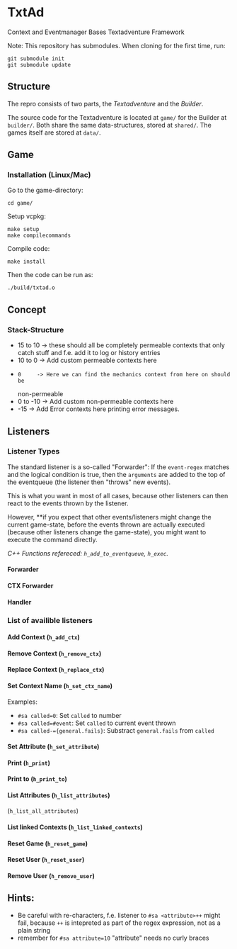 # TxtAd 
Context and Eventmanager Bases Textadventure Framework

Note: This repository has submodules. When cloning for the first time, run: 
```
git submodule init
git submodule update 
```

## Structure 
The repro consists of two parts, the *Textadventure* and the *Builder*.

The source code for the Textadventure is located at `game/` for the Builder at
`builder/`. Both share the same data-structures, stored at `shared/`. The games
itself are stored at `data/`.

## Game 

### Installation (Linux/Mac)
Go to the game-directory: 
```
cd game/ 
``` 

Setup vcpkg: 
``` 
make setup
make compilecommands 
``` 

Compile code:
``` 
make install 
```

Then the code can be run as:
``` 
./build/txtad.o
```

## Concept 

### Stack-Structure 

- 15 to  10 -> these should all be completely permeable contexts that only catch
  stuff and f.e. add it to log or history entries 
- 10 to   0 -> Add custom permeable contexts here
-     0     -> Here we can find the mechanics context from here on should be
  non-permeable 
-  0 to -10 -> Add custom non-permeable contexts here
- -15       -> Add Error contexts here printing error messages.

## Listeners 

### Listener Types 

The standard listener is a so-called "Forwarder": If the `event-regex` matches and
the logical condition is true, then the `arguments` are added to the top of the
eventqueue (the listener then "throws" new events). 

This is what you want in most of all cases, because other listeners can then
react to the events thrown by the listener. 

However, **if you expect that other events/listeners might change the current
game-state, before the events thrown are actually executed (because other listeners
change the game-state), you might want to execute the command directly. 

*C++ Functions refereced: `h_add_to_eventqueue`, `h_exec`.*

#### Forwarder 
#### CTX Forwarder
#### Handler

### List of availible listeners 

#### Add Context (`h_add_ctx`)

#### Remove Context (`h_remove_ctx`)

#### Replace Context (`h_replace_ctx`)

#### Set Context Name (`h_set_ctx_name`)
Examples: 
- `#sa called=0`: Set `called` to number
- `#sa called=#event`: Set `called` to current event thrown
- `#sa called-={general.fails}`: Substract `general.fails` from `called`

#### Set Attribute (`h_set_attribute`)

#### Print (`h_print`)

#### Print to (`h_print_to`)

#### List Attributes (`h_list_attributes`)

(`h_list_all_attributes`)

#### List linked Contexts (`h_list_linked_contexts`)

#### Reset Game (`h_reset_game`)

#### Reset User (`h_reset_user`)

#### Remove User (`h_remove_user`)


## Hints: 
- Be careful with re-characters, f.e. listener to `#sa <attribute>++` might
  fail, because `++` is intepreted as part of the regex expression, not as a
  plain string
- remember for `#sa attribute=10` "attribute" needs no curly braces
